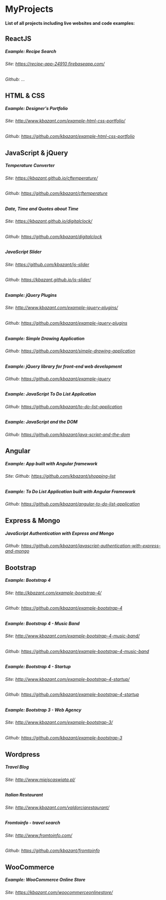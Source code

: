 # MyProjects
#### List of all projects including live websites and code examples:
## ReactJS
##### Example: Recipe Search
###### Site: https://recipe-app-24910.firebaseapp.com/
###### Github: ...
## HTML & CSS
##### Example: Designer's Portfolio
###### Site: http://www.kbazant.com/example-html-css-portfolio/
###### Github: https://github.com/kbazant/example-html-css-portfolio
## JavaScript & jQuery
##### Temperature Converter
###### Site: https://kbazant.github.io/cftemperature/
###### Github: https://github.com/kbazant/cftemperature
##
##### Date, Time and Quotes about Time
###### Site: https://kbazant.github.io/digitalclock/
###### Github: https://github.com/kbazant/digitalclock
##
##### JavaScript Slider
###### Site: https://github.com/kbazant/js-slider
###### Github: https://kbazant.github.io/js-slider/
##
##### Example: jQuery Plugins
###### Site: http://www.kbazant.com/example-jquery-plugins/
###### Github: https://github.com/kbazant/example-jquery-plugins
##
##### Example: Simple Drawing Application
###### Github: https://github.com/kbazant/simple-drawing-application
##
##### Example: jQuery library for front-end web development
###### Github: https://github.com/kbazant/example-jquery
##
##### Example: JavaScript To Do List Application
###### Github: https://github.com/kbazant/to-do-list-application
##
##### Example: JavaScript and the DOM
###### Github: https://github.com/kbazant/java-script-and-the-dom
##
## Angular
##### Example: App built with Angular framework
###### Site: Github: https://github.com/kbazant/shopping-list
##
##### Example: To Do List Application built with Angular Framework
###### Github: https://github.com/kbazant/angular-to-do-list-application
## Express & Mongo
##### JavaScript Authentication with Express and Mongo
###### Github: https://github.com/kbazant/javascript-authentication-with-express-and-mongo
## Bootstrap
##### Example: Bootstrap 4
###### Site: http://kbazant.com/example-bootstrap-4/
###### Github: https://github.com/kbazant/example-bootstrap-4
##
##### Example: Bootstrap 4 - Music Band
###### Site: http://www.kbazant.com/example-bootstrap-4-music-band/
###### Github: https://github.com/kbazant/example-bootstrap-4-music-band
##
##### Example: Bootstrap 4 - Startup
###### Site: http://www.kbazant.com/example-bootstrap-4-startup/
###### Github: https://github.com/kbazant/example-bootstrap-4-startup
##
##### Example: Bootstrap 3 - Web Agency
###### Site: http://www.kbazant.com/example-bootstrap-3/ 
###### Github: https://github.com/kbazant/example-bootstrap-3
## Wordpress
##### Travel Blog
###### Site: http://www.miejscaswiata.pl/
##
##### Italian Restaurant
###### Site: http://www.kbazant.com/valdorciarestaurant/
##
##### Fromtoinfo - travel search
###### Site: http://www.fromtoinfo.com/
###### Github: https://github.com/kbazant/fromtoinfo
## WooCommerce
##### Example: WooCommerce Online Store
###### Site: https://kbazant.com/woocommerceonlinestore/
